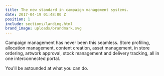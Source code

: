 ```yaml
---
title: The new standard in campaign management systems.
date: 2017-04-19 01:48:00 Z
position: 1
include: sections/landing.html
brand_image: uploads/brandmark.svg
---
```


Campaign management has never been this seamless. Store profiling, allocation management, content creation, asset management, in store ordering, artwork approval, stock management and delivery tracking, all in one interconnected portal.

You'll be astounded at what you can do.
